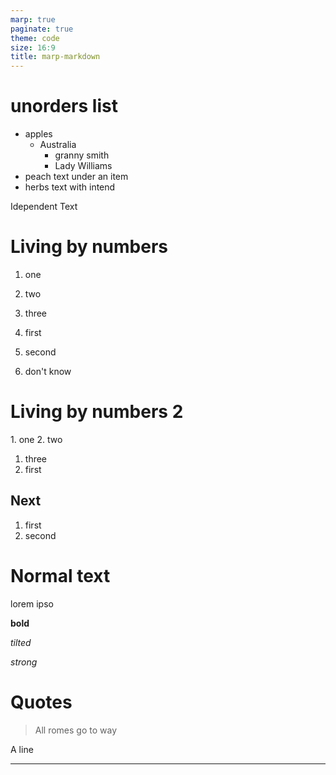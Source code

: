 ```yaml
---
marp: true
paginate: true
theme: code
size: 16:9
title: marp-markdown
---
```


<!-- #begin settings-->

<!-- backgroundColor: white -->
<!-- color: black -->
<!-- header: "" -->
<!-- headingDivider: 1 -->
<!-- #end settings-->

<!-- #begin li-->
# unorders list

- apples
    - Australia
        - granny smith
        - Lady Williams
- peach
text under an item
- herbs
    text with intend

Idependent Text


<!-- #end li-->

<!-- #begin ol-->

# Living by numbers

1. one
1. two
1. three

1. first
2. second
4. don't know


<!-- #end ol -->

<!-- #begin ol2-->
# Living by numbers 2

1\. one
2\. two
1. three
1. first

## Next
1. first
1. second


<!-- #end ol2 -->


<!-- #begin text -->

# Normal text

lorem ipso

**bold**

*tilted*

_strong_


<!-- #end text -->

# Quotes

> All romes go to way

A line

* * * 